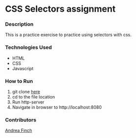 # CSS Selectors assignment

### Description
This is a practice exercise to practice using selectors with css.

### Technologies Used
- HTML
- CSS
- Javascript

### How to Run
1. git clone [here](https://github.com/aefinch/css_selectors)
1. cd to the file location
1. Run http-server
1. Navigate in browser to http://localhost:8080

### Contributors
[Andrea Finch](https://github.com/aefinch)
